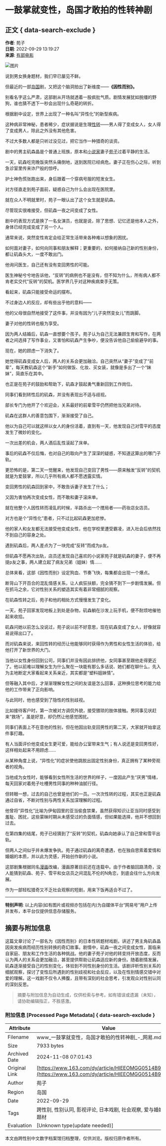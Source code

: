 # 一鼓掌就变性，岛国才敢拍的性转神剧

## 正文 { data-search-exclude }


**作者**: 苑子  
**日期**: 2022-09-29 13:19:27  
**来源**: [有部电影](https://www.163.com/dy/media/T1475209073113.html)

![图片](https://static.ws.126.net/163/f2e/dy_media/dy_media/static/images/ipLocation.f6d00eb.svg)

说到男女换身题材，我们早已屡见不鲜。

但最近的一部[岛国](https://ent.163.com/keywords/5/9/5c9b56fd/1.html)剧，又把这个脑洞拍出了新维度——**《因性而别》。**

别看名字这么严肃，这部剧从开场就透着一股疯批气质。剧情发展犹如脱缰的野狗，谁也猜不透下一秒会出现什么奇葩的转折。

根据剧中设定，世界上出现了一种名叫“异性化”的新型疾病。

这种病非常神秘，患者稀少，症状据说是生理[性转](https://ent.163.com/keywords/6/2/60278f6c/1.html)——男人得了变成女人，女人得了变成男人，除此之外没有其他危害。

不过大多数人都是只听过没见过，把它当作一种猎奇的谈资。

剧中的男主矶森晶是个普通上班族，原本和[小说家](https://ent.163.com/keywords/5/0/5c0f8bf45bb6/1.html)妻子[苑子](https://ent.163.com/keywords/8/d/82d15b50/1.html)过着平静的生活。

一天，矶森吃完晚饭突然头痛倒地，送到医院已经病危。妻子正在伤心之际，听到急诊室里传来诈尸般的惊呼。

护士神色慌张跑出来，身后跟着一个穿病号服的短发女生。

对方径直走到苑子面前，疑惑自己为什么会出现在医院里。

就在众人不明就里时，苑子一眼认出了这个女生就是矶森。

尽管现实很难接受，但矶森一夜之间变成了女性。

剧中的表现方式是换了一名女演员，也就是说，除了思想、记忆还是他本人之外，身体已经完成变成了另一个人。

通常来说，突然变性肯定会给正常生活带来各种难以想象的困扰。

如何面对妻子，如何向同事和朋友解释；更重要的，如何接纳自己新的性别身份，都让矶森头大，一度不敢出门。

他询问医生，自己还有没有变回男性的可能。

医生神秘兮兮地告诉他，“反转”的病例也不是没有，但不知为什么，所有病人都不肯老实交代“反转”的契机。医学界几乎对这种疾病束手无策。

看起来，矶森只能接受命运的摆布。

不过身边人的反应，却有些出乎他的意料——

他的父母很自然地接受了这件事，并没有因为“儿子突然变女儿”而跳脚。

妻子对他的性转也极为享受。

因为两人结婚后，矶森一直想要个孩子。苑子认为自己无法兼顾生育和写作，在两者之间选择了写作事业，又害怕和矶森产生争吵，便没告诉他自己偷偷避孕的事。

现在，她的顾虑一下消失了。

她觉得矶森变成女人后，两人的关系会更加融洽。自己突然从“妻子”变成了“前辈”，每天教矶森这个“新手”如何做饭、化妆、买女装，就像是多出了一个“妹妹”，简直乐在其中。

也正是在苑子的鼓励和帮助下，矶森才鼓起勇气重新回到工作岗位。

同事们看到转性后的矶森，并没有表现出不适与歧视。

部长专门为他开了个欢迎会，关系最好的前辈雪平仍然把他当兄弟对待。

矶森在这群人的善意包围下，渐渐接受了自己。

他以为自己可以就这样以女人的身份活着，直到有一天，他发现自己对雪平的态度发生了微妙的变化。

一次出差的机会，两人酒后乱性滚起了床单。

事后的矶森不仅后悔，也对自己的取向产生了深深的疑惑，不知道这算出的哪门子轨。

更恐怖的是，第二天一觉醒来，他发现自己变回了男性——原来触发“反转”的契机就是为爱鼓掌，所以几乎所有病人都不愿透露实情。

变回男性的矶森回到家中，不敢告诉妻子发生了什么；

又因为害怕再次变成女性，而不敢和妻子滚床单。

就在他整个人因性转而凌乱的时候，半路杀出一个搅局者——药妆店女店员。

对方也是个“异性化”患者，只不过比起矶森更加悲惨。

他的家人和女友都无法接受他变成女性，他在学校里遭受霸凌，进入社会后依然找不到自己的容身之处。

遇到矶森后，两人差点为了一块完成“反转”而成为p友。

但矶森不愿再次出轨，店员还发现自己喜欢的小说家苑子就是矶森的妻子，便不再提p友之事，两人建立起了病友兄弟（姐妹）情……

总体来看，这部《因性而别》设定狗血、节奏飞快，每集都会出现一个爆点。

断背山下开百合的混乱情感关系，让人疯狂扶额，完全猜不到下一步剧情发展。但在抓马之余，它对性别关系的塑造其实有着非常细腻的观察。

在矶森性转之后，苑子和他的相处方式慢慢发生了变化。

一天，苑子回家发现地板上到处是杂物，矶森躺在沙发上玩手机，便不耐烦地催他起来收拾。

矶森问她以前怎么没说过，苑子说以前不好意思，现在矶森变成了女人，好像就容易说得出口了。

而对矶森来说，来回性转的经历让他能够同时获得作为男性和女性生活的体验，给他打开了新世界的大门。

当他以女性身份回到公司，同事们并没有因此排挤他，女同事甚至跟他走得更近了。他以前难以理解女生为什么聚在一块能有那么多话说、她们都在聊什么，先入为主地断定大家看起来关系亲近，其实都是“塑料姐妹情”。

但等融入其中后，才渐渐理解女性之间的友谊是怎么回事，这种换位思考的能力给他的工作带来了正向影响。

与此同时，他也感受到了隐性的性别歧视。

比如接待客户时，第一次被对方调侃外貌，接受猥琐的肢体接触。男同事见状赶来“救场”，虽是好意，却仍然让他感觉困扰。

同事们表面上不在意他的性别，但在他因出轨变回男性的第二天，大家就开始拿这件事打趣。

有人当面评价他变成女生更可爱，能给办公室带来生气；有人说还是变回男性好，这样相处起来不用顾虑……

从某种角度上说，“异性化”的症状使他跳脱出固定性别身份，真正拥有了某种旁观者的视角。

当他成为女性时，能够看到女性所生活的世界的样子，一度因此产生“厌男”情绪，每天回家对着苑子吐槽男性同事的种种油腻行径。

但转眼一想，过去的自己也曾是他们的一员。一次次性转的过程，其实也正是矶森通过自省，不断对性别与两性关系加深理解的过程。

他曾将“异性化”比喻为伊甸园里的亚当偷食禁果，虽然获得知识让亚当同时感受到羞耻、困扰，这些蒙昧时期从未感受过的负面情感，但如果能选择，他并不想回到过去。

在第四集的结尾，苑子已经猜到了“反转”的契机，矶森向她承认了自己曾和雪平出轨。

但两人之间似乎并未爆发争执。苑子通过矶森的离奇遭遇，也在独自思索着爱情和婚姻的本质，并以此为灵感，开始创作新的小说。

这部剧集根据同名[漫画](https://ent.163.com/keywords/6/2/6f2b753b/1.html)改编，漫画原著目前还在连载中。由于作者脑回路清奇，没人能猜到矶森、苑子、雪平和女店员之间混乱不伦的N角恋，到底会往什么方向发展。

作为一部轻松猎奇又不乏社会观察的短剧，用来下饭再适合不过了。

---

**特别声明**: 以上内容(如有图片或视频亦包括在内)为自媒体平台“网易号”用户上传并发布，本平台仅提供信息存储服务。

## 摘要与附加信息

<!-- tcd_abstract -->
这篇文章讨论了一部名为《因性而别》的日本性转题材戏剧，讲述了男主角矶森晶因突发疾病而经历性别转换的奇幻故事。剧情中，矶森一夜之间变成女性，面临来自家庭、朋友和工作生活的各种挑战。他的妻子苑子对他的转变持开放态度，反而认为两人的关系会更加融洽，甚至提供帮助让矶森适应新的身份。随着剧情发展，矶森逐渐接受自己的性别变化，体验到不同性别身份的生活。该剧评析性别关系的细腻观察，探讨了变性后所遇到的性别歧视和社会反应，以及在性别情感交错中对爱的理解。这一戏剧不仅令人捧腹，且带有深刻的社会思考，引发观众对性别认同的深刻反思。
<!-- tcd_abstract_end -->

> 摘要与附加信息为自动生成，仅供检索与参考。如有错误或遗漏（未知），请协助编辑指正，不胜感激。

### 附加信息 [Processed Page Metadata] { data-search-exclude }

| Attribute       | Value                                  |
|-----------------|----------------------------------------|
| Filename        | www_一鼓掌就变性，岛国才敢拍的性转神剧_-_网易.md                             |
| Size            | 7933 bytes                           |
| Archived Date   | 2024-11-08 07:01:43                             |
| Original Link   | [https://www.163.com/dy/article/HIEEOMGG0514B995.html](https://www.163.com/dy/article/HIEEOMGG0514B995.html)                       |
| Author          | 苑子                               |
| Region          | 岛国                               |
| Date            | 2022-09-29                                 |
| Tags            | 跨性别, 性别认同, 影视评论, 日本戏剧, 社会观察, 爱与婚姻, 性转题材                                 |
| Evaluation            | [Unknown type(update needed)]                                 |
<!-- tcd_table_end -->

本文由跨性别中文数字档案馆归档整理，仅供浏览。版权归原作者所有。
